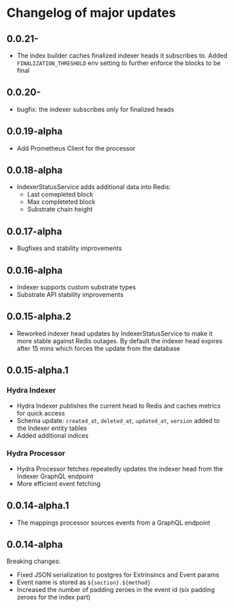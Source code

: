 # Changelog of major updates

## 0.0.21-

- The index builder caches finalized indexer heads it subscribes to. Added `FINALIZATION_THRESHOLD` env setting to further enforce the blocks to be final

## 0.0.20-

- bugfix: the indexer subscribes only for finalized heads

## 0.0.19-alpha

- Add Prometheus Client for the processor

## 0.0.18-alpha

- IndexerStatusService adds additional data into Redis:
  - Last comepleted block
  - Max completeted block
  - Substrate chain height

## 0.0.17-alpha

- Bugfixes and stability improvements

## 0.0.16-alpha

- Indexer supports custom substrate types
- Substrate API stability improvements 

## 0.0.15-alpha.2

- Reworked indexer head updates by IndexerStatusService to make it more stable against Redis outages. 
By default the indexer head expires after 15 mins which forces the update from the database

## 0.0.15-alpha.1

### Hydra Indexer

- Hydra Indexer publishes the current head to Redis and caches metrics for quick access
- Schema update: `created_at`, `deleted_at`, `updated_at`, `version` added to the Indexer entity tables
- Added additional indices

### Hydra Processor

- Hydra Processor fetches repeatedly updates the indexer head from the Indexer GraphQL endpoint
- More efficient event fetching

## 0.0.14-alpha.1

- The mappings processor sources events from a GraphQL endpoint

## 0.0.14-alpha

Breaking changes:

- Fixed JSON serialization to postgres for Extrinsincs and Event params
- Event name is stored as `${section}.${method}`
- Increased the number of padding zeroes in the event id (six padding zeroes for the index part)
